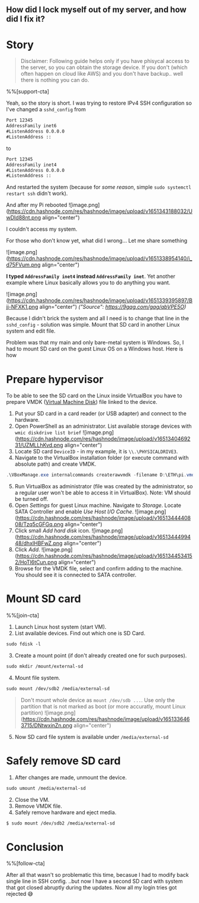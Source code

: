 ## How did I lock myself out of my server, and how did I fix it?

# Story

> Disclaimer: Following guide helps only if you have phisycal access to the server, so you can obtain the storage device. If you don't (which often happen on cloud like AWS) and you don't have backup.. well there is nothing you can do.

%%[support-cta]

Yeah, so the story is short. I was trying to restore IPv4 SSH configuration so I've changed a `sshd_config` from
```txt
Port 12345
AddressFamily inet6
#ListenAddress 0.0.0.0
#ListenAddress ::
```
to
```txt
Port 12345
AddressFamily inet4
#ListenAddress 0.0.0.0
#ListenAddress ::
```

And restarted the system (because for *some reason*, simple `sudo systemctl restart ssh` didn't work).

And after my Pi rebooted
![image.png](https://cdn.hashnode.com/res/hashnode/image/upload/v1651343188032/UwDId88nt.png align="center")

I couldn't access my system.

For those who don't know yet, what did I wrong… Let me share something

![image.png](https://cdn.hashnode.com/res/hashnode/image/upload/v1651338954140/i_d75FVum.png align="center")

**I typed `AddressFamily inet4` instead `AddressFamily inet`**. Yet another example where Linux basically allows you to do anything you want.


![image.png](https://cdn.hashnode.com/res/hashnode/image/upload/v1651339395897/Bjj-NFXK1.png align="center") *("Source": https://9gag.com/gag/abVPE5O)*

Because I didn't brick the system and all I need is to change that line in the `sshd_config` - solution was simple. Mount that SD card in another Linux system and edit file.

Problem was that my main and only bare-metal system is Windows. So, I had to mount SD card on the guest Linux OS on a Windows host. Here is how

# Prepare hypervisor

To be able to see the SD card on the Linux inside VirtualBox you have to prepare VMDK ([Virtual Machine Disk](https://en.wikipedia.org/wiki/VMDK)) file linked to the device.

1. Put your SD card in a card reader (or USB adapter) and connect to the hardware.
2. Open PowerShell as an administrator. List available storage devices with `wmic diskdrive list brief`
![image.png](https://cdn.hashnode.com/res/hashnode/image/upload/v1651340469231/UZMLLhKvd.png align="center")
3. Locate SD card `DeviceID` - in my example, it is `\\.\PHYSICALDRIVE3`.
4. Navigate to the VirtualBox installation folder (or execute command with absolute path) and create VMDK.
```ps1
.\VBoxManage.exe internalcommands createrawvmdk -filename D:\ETH\pi.vmdk -rawdisk \\.\PHYSICALDRIVE3
```
5. Run VirtualBox as administrator (file was created by the administrator, so a regular user won't be able to access it in VirtualBox). Note: VM should be turned off.
6. Open *Settings* for guest Linux machine. Navigate to *Storage*. Locate SATA Controller and enable *Use Host I/O Cache*.
![image.png](https://cdn.hashnode.com/res/hashnode/image/upload/v1651344440808/Tzq5cGFGq.png align="center")
7. Click small *Add hard disk* icon.
![image.png](https://cdn.hashnode.com/res/hashnode/image/upload/v1651344499448/dhxIHBFwZ.png align="center")
8. Click *Add*.
![image.png](https://cdn.hashnode.com/res/hashnode/image/upload/v1651344534152/HoTl6tCun.png align="center")
9. Browse for the VMDK file, select and confirm adding to the machine. You should see it is connected to SATA controller.

# Mount SD card

%%[join-cta]

1. Launch Linux host system (start VM).
2. List available devices. Find out which one is SD Card.
```txt
sudo fdisk -l
```
3. Create a mount point (if don't already created one for such purposes).
```txt
sudo mkdir /mount/external-sd
```
4. Mount file system.
```txt
sudo mount /dev/sdb2 /media/external-sd
```
> Don't mount whole device as `mount /dev/sdb ...`. Use only the partition that is not marked as boot (or more accuratly, mount Linux partition)
![image.png](https://cdn.hashnode.com/res/hashnode/image/upload/v1651336463715/DNtwxinZn.png align="center")
5. Now SD card file system is available under `/media/external-sd`

# Safely remove SD card

1. After changes are made, unmount the device.
```txt
sudo umount /media/external-sd
```
2. Close the VM.
3. Remove VMDK file.
4. Safely remove hardware and eject media.

```sh
$ sudo mount /dev/sdb2 /media/external-sd
```

# Conclusion

%%[follow-cta]

After all that wasn't so problematic this time, becasue I had to modify back single line in SSH config.
..but now I have a second SD card with system that got closed abruptly during the updates. Now all my login tries got rejected 😅
